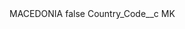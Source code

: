 <?xml version="1.0" encoding="UTF-8"?>
<CustomMetadata xmlns="http://soap.sforce.com/2006/04/metadata" xmlns:xsi="http://www.w3.org/2001/XMLSchema-instance" xmlns:xsd="http://www.w3.org/2001/XMLSchema">
    <label>MACEDONIA</label>
    <protected>false</protected>
    <values>
        <field>Country_Code__c</field>
        <value xsi:type="xsd:string">MK</value>
    </values>
</CustomMetadata>
